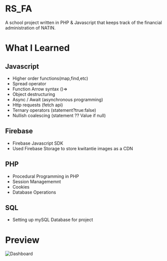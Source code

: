 # RS_FA

A school project written in PHP & Javascript that keeps track of the financial administration of NATIN.

# What I Learned

## Javascript 

* Higher order functions(map,find,etc)
* Spread operator
* Function Arrow syntax ()=>
* Object destructuring 
* Async / Await (asynchronous programming)
* Http requests  (fetch api)
* Ternary operators (statement?true:false)
* Nullish coalescing (statement ?? Value if null)

## Firebase 

* Firebase Javascript SDK
* Used Firebase Storage to store kwitantie images as a CDN

## PHP
* Procedural Programming in PHP
* Session Managememnt 
* Cookies 
* Database Operations 

## SQL
* Setting up mySQL Database for project

# Preview

![Dashboard](https://user-images.githubusercontent.com/35632308/87248909-50ba0a80-c432-11ea-83c7-8de1b806837c.png)
